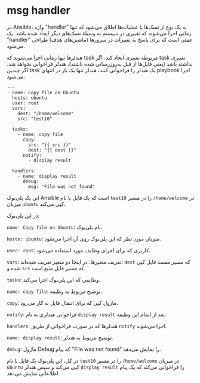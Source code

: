 # msg handler

در Ansible، واژه "handler" به یک نوع از تسک‌ها یا عملیات‌ها اطلاق می‌شود که تنها زمانی اجرا می‌شوند که تغییری در سیستم به وسیلهٔ تسک‌های دیگر ایجاد شده باشد. یک "handler" عملی است که برای پاسخ به تغییرات در سرورها (ماشین‌های هدف) طراحی می‌شود.

هندلرها تنها زمانی اجرا می‌شوند که task مربوطه تغییری ایجاد کند. اگر task تغییری نداشته باشد (یعنی فایل‌ها از قبل به‌روزرسانی شده باشند)، هندلر فراخوانی نخواهد شد.
اگر چندین task یک هندلر را فراخوانی کنند، هندلر تنها یک بار در انتهای playbook اجرا می‌شود.

```
---
- name: Copy file on Ubuntu
  hosts: ubuntu
  user: root
  vars:
    dest: "/home/welcome"
    src: "test10"

  tasks:
    - name: copy file
      copy:
        src: "{{ src }}"
        dest: "{{ dest }}"
      notify:
        - display result

  handlers:
    - name: display result
      debug:
        msg: "File was not found"
```
این یک پلی‌بوک Ansible است که یک فایل با نام `test10` را در مسیر `/home/welcome` در میزبان `ubuntu` کپی می‌کند.

در این پلی‌بوک:

`name: Copy file on Ubuntu`: نام پلی‌بوک.

`hosts: ubuntu`: میزبان مورد نظر که این پلی‌بوک روی آن اجرا می‌شود.

`user: root`: کاربری که برای اجرای وظایف مورد استفاده می‌شود.

`vars`: تعریف متغیرها. در اینجا دو متغیر تعریف شده‌اند: `dest` که مسیر مقصد فایل کپی شده و `src` که مسیر فایل منبع است.

`tasks`: وظایفی که این پلی‌بوک اجرا می‌کند.

`name: copy file`: توضیح مربوط به وظیفه.

`copy`: ماژول کپی که برای انتقال فایل به کار می‌رود.

`notify`: فراخوانی هندلری به نام `display result` بعد از اتمام این وظیفه.

`handlers`: هندلرها که در صورت فراخوانی از طریق `notify` اجرا می‌شوند.

`name: display result`: توضیح مربوط به هندلر.

`debug`: ماژول Debug که پیام "File was not found" را نمایش می‌دهد.


در کل، این پلی‌بوک یک فایل با نام `test10` را در مسیر `/home/welcome` در میزبان `ubuntu` کپی می‌کند و سپس هندلر `display result` را فراخوانی می‌کند که یک پیام اطلاعاتی نمایش می‌دهد.
